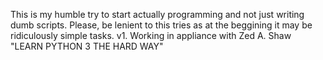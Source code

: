 This is my humble try to start actually programming and not just writing dumb scripts. Please, be lenient to this tries as at the beggining it may be ridiculously simple tasks.
v1. Working in appliance with Zed A. Shaw "LEARN PYTHON 3 THE HARD WAY"